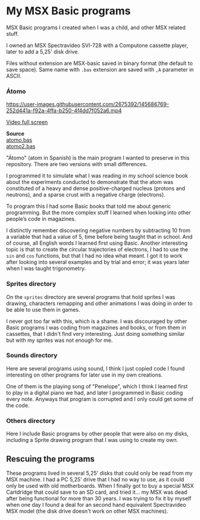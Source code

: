 # My MSX Basic programs

MSX Basic programs I created when I was a child, and other MSX related stuff.

I owned an MSX Spectravideo SVI-728 with a Computone cassette player, later to add a 5,25' disk drive.

Files without extension are MSX-basic saved in binary format (the default to save space). Same name with `.bas` extension are saved with `,A` parameter in ASCII.

### Átomo

https://user-images.githubusercontent.com/2675392/145686769-252d441a-f92a-4ffa-b250-4f4dd7f052a6.mp4

[Video full screen](https://github.com/vicenteherrera/my-msx/blob/main/atomo/atomo2_run.mp4?raw=true)

**Source**  
[atomo.bas](https://github.com/vicenteherrera/my-msx/blob/main/atomo/ATOMO.BAS)  
[atomo2.bas](https://github.com/vicenteherrera/my-msx/blob/main/atomo/ATOMO2.BAS)

"Átomo" (atom in Spanish) is the main program I wanted to preserve in this repository. There are two versions with small differences.

I programmed it to simulate what I was reading in my school science book about the experiments conducted to demonstrate that the atom was constituted of a heavy and dense positive-charged nucleus (protons and neutrons), and a sparse crust with a negative charge (electrons).

To program this I had some Basic books that told me about generic programming. But the more complex stuff I learned when looking into other people’s code in magazines.

I distinctly remember discovering negative numbers by subtracting 10 from a variable that had a value of 5, time before being taught that in school. And of course, all English words I learned first using Basic. Another interesting topic is that to create the circular trajectories of electrons, I had to use the `sin` and `cos` functions, but that I had no idea what meant. I got it to work after looking into several examples and by trial and error; it was years later when I was taught trigonometry.

### Sprites directory

On the `sprites` directory are several programs that hold sprites I was drawing, characters remapping and other animations I was doing in order to be able to use them in games.

I never got too far with this, which is a shame. I was discouraged by other Basic programs I was coding from magazines and books, or from them in cassettes, that I didn't find very interesting. Just doing something similar but with my sprites was not enough for me.

### Sounds directory

Here are several programs using sound, I think I just copied code I found interesting on other programs for later use in my own creations.

One of them is the playing song of "Penelope", which I think I learned first to play in a digital piano we had, and later I programmed in Basic coding every note. Anyways that program is corrupted and I only could get some of the code.

### Others directory

Here I include Basic programs by other people that were also on my disks, including a Sprite drawing program that I was using to create my own.

## Rescuing the programs

These programs lived in several 5,25' disks that could only be read from my MSX machine. I had a PC 5,25' drive that I had no way to use, as it could only be used with old motherboards. When I finally got to buy a special MSX Cartdridge that could save to an SD card, and tried it... my MSX was dead after being functional for more than 30 years. I was trying to fix it by myself when one day I found a deal for an second hand equivalent Spectravideo MSX model (the disk drive doesn't work on other MSX machines).

